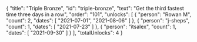 {
  "title": "Triple Bronze",
  "id": "triple-bronze",
  "text": "Get the third fastest time three days in a row",
  "order": "101",
  "unlocks": [
    {
      "person": "Rowan M",
      "count": 2,
      "dates": [
        "2021-07-01",
        "2021-08-06"
      ]
    },
    {
      "person": "j-sheps",
      "count": 1,
      "dates": [
        "2021-07-23"
      ]
    },
    {
      "person": "itsalex",
      "count": 1,
      "dates": [
        "2021-09-30"
      ]
    }
  ],
  "totalUnlocks": 4
}